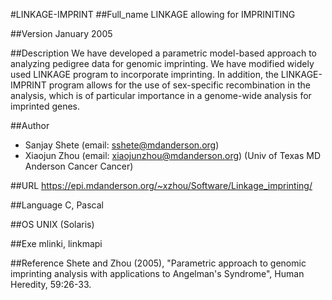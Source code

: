 #LINKAGE-IMPRINT
##Full_name
LINKAGE allowing for IMPRINITING

##Version
January 2005

##Description
We have developed a parametric model-based approach to analyzing pedigree data for genomic imprinting. We have modified widely used LINKAGE program to incorporate imprinting. In addition, the LINKAGE-IMPRINT program allows for the use of sex-specific recombination in the analysis, which is of particular importance in a genome-wide analysis for imprinted genes.

##Author
* Sanjay Shete (email: sshete@mdanderson.org)
* Xiaojun Zhou (email: xiaojunzhou@mdanderson.org) (Univ of Texas MD Anderson Cancer Cancer)

##URL
https://epi.mdanderson.org/~xzhou/Software/Linkage_imprinting/

##Language
C, Pascal

##OS
UNIX (Solaris)

##Exe
mlinki, linkmapi

##Reference
Shete and Zhou (2005), "Parametric approach to genomic imprinting analysis with applications to Angelman's Syndrome", Human Heredity, 59:26-33.

